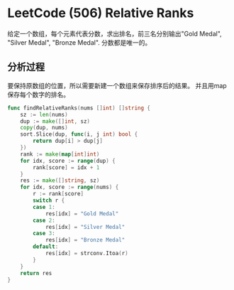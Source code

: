 # LeetCode (506) Relative Ranks


给定一个数组，每个元素代表分数，求出排名，前三名分别输出"Gold Medal", "Silver Medal", "Bronze Medal".
分数都是唯一的。

## 分析过程
要保持原数组的位置，所以需要新建一个数组来保存排序后的结果。
并且用map保存每个数字的排名。

```go
func findRelativeRanks(nums []int) []string {
    sz := len(nums)
    dup := make([]int, sz)
    copy(dup, nums)
    sort.Slice(dup, func(i, j int) bool {
        return dup[i] > dup[j]
    })
    rank := make(map[int]int)
    for idx, score := range(dup) {
        rank[score] = idx + 1
    }
    res := make([]string, sz)
    for idx, score := range(nums) {
        r := rank[score]
        switch r {
        case 1:
            res[idx] = "Gold Medal"
        case 2:
            res[idx] = "Silver Medal"
        case 3:
            res[idx] = "Bronze Medal"
        default:
            res[idx] = strconv.Itoa(r)
        }
    }
    return res
}
```
